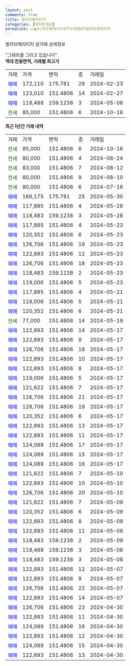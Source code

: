```yaml
---
layout: post
comments: true
title: 빌리브헤리티지
categories: [아파트정보]
permalink: /apt/대구광역시수성구수성동4가빌리브헤리티지
---
```


빌리브헤리티지 실거래 상세정보

<script type="text/javascript">
  google.charts.load('current', {'packages':['line', 'corechart']});
  google.charts.setOnLoadCallback(drawChart);

  function drawChart() {
    var data = new google.visualization.DataTable();
    data.addColumn('date', '거래일');
    data.addColumn('number', "매매");
    data.addColumn('number', "전세");
    data.addColumn('number', "전매");

    data.addRows([[new Date(Date.parse("2024-10-16")), null, 85000, null], [new Date(Date.parse("2024-08-24")), null, 80000, null], [new Date(Date.parse("2024-08-12")), null, 83000, null], [new Date(Date.parse("2024-08-10")), null, 80000, null], [new Date(Date.parse("2024-07-16")), null, 80000, null], [new Date(Date.parse("2024-05-30")), 166175, null, null], [new Date(Date.parse("2024-05-28")), 117885, null, null], [new Date(Date.parse("2024-05-28")), 118483, null, null], [new Date(Date.parse("2024-05-23")), 117885, null, null], [new Date(Date.parse("2024-05-23")), 120352, null, null], [new Date(Date.parse("2024-05-23")), 126706, null, null], [new Date(Date.parse("2024-05-23")), 122893, null, null], [new Date(Date.parse("2024-05-23")), 126706, null, null], [new Date(Date.parse("2024-05-23")), 118483, null, null], [new Date(Date.parse("2024-05-23")), 119006, null, null], [new Date(Date.parse("2024-05-21")), 117885, null, null], [new Date(Date.parse("2024-05-21")), 119006, null, null], [new Date(Date.parse("2024-05-21")), 120352, null, null], [new Date(Date.parse("2024-05-19")), null, 77000, null], [new Date(Date.parse("2024-05-17")), 122893, null, null], [new Date(Date.parse("2024-05-17")), 122893, null, null], [new Date(Date.parse("2024-05-17")), 126706, null, null], [new Date(Date.parse("2024-05-17")), 122893, null, null], [new Date(Date.parse("2024-05-17")), 122893, null, null], [new Date(Date.parse("2024-05-17")), 119006, null, null], [new Date(Date.parse("2024-05-17")), 121622, null, null], [new Date(Date.parse("2024-05-17")), 126706, null, null], [new Date(Date.parse("2024-05-17")), 126706, null, null], [new Date(Date.parse("2024-05-17")), 120352, null, null], [new Date(Date.parse("2024-05-17")), 122893, null, null], [new Date(Date.parse("2024-05-17")), 122893, null, null], [new Date(Date.parse("2024-05-17")), 124089, null, null], [new Date(Date.parse("2024-05-17")), 124089, null, null], [new Date(Date.parse("2024-05-17")), 124089, null, null], [new Date(Date.parse("2024-05-10")), 121622, null, null], [new Date(Date.parse("2024-05-10")), 122893, null, null], [new Date(Date.parse("2024-05-10")), 126706, null, null], [new Date(Date.parse("2024-05-09")), 121622, null, null], [new Date(Date.parse("2024-05-09")), 120352, null, null], [new Date(Date.parse("2024-05-09")), 122893, null, null], [new Date(Date.parse("2024-05-09")), 122893, null, null], [new Date(Date.parse("2024-05-09")), 118483, null, null], [new Date(Date.parse("2024-05-08")), 118488, null, null], [new Date(Date.parse("2024-05-08")), 118483, null, null], [new Date(Date.parse("2024-05-07")), 122893, null, null], [new Date(Date.parse("2024-05-07")), 122893, null, null], [new Date(Date.parse("2024-05-07")), 126706, null, null], [new Date(Date.parse("2024-05-07")), 122893, null, null], [new Date(Date.parse("2024-04-30")), 126706, null, null], [new Date(Date.parse("2024-04-30")), 122893, null, null], [new Date(Date.parse("2024-04-30")), 124089, null, null], [new Date(Date.parse("2024-04-30")), 122893, null, null], [new Date(Date.parse("2024-04-30")), 124089, null, null], [new Date(Date.parse("2024-04-30")), 122893, null, null]]);

    var options = {
      hAxis: {
        format: 'yyyy/MM/dd'
      },    
      lineWidth: 0,
      pointsVisible: true,    
      title: '최근 1년간 유형별 실거래가 분포',
      legend: { position: 'bottom' }
    };

    var formatter = new google.visualization.NumberFormat({pattern:'###,###'} );
    formatter.format(data, 1);
    formatter.format(data, 2);
    
    setTimeout(function() {
        var chart = new google.visualization.LineChart(document.getElementById('columnchart_material'));
        chart.draw(data, (options));
        document.getElementById('loading').style.display = 'none';
    }, 200);
  }
</script>


<div id="loading" style="z-index:20; display: block; margin-left: 0px">"그래프를 그리고 있습니다"</div>
<div id="columnchart_material" style="width: 95%; margin-left: 0px; display: block"></div>
<!-- contents start -->
<b>역대 전용면적, 거래별 최고가</b>
<table class="sortable">
    <tr>
      <td>거래</td>
      <td>가격</td>
      <td>면적</td>
      <td>층</td>
      <td>거래일</td>
    </tr>
        <tr>
          <td><a style="color: blue">매매</a></td>
          <td>172,110</td>
          <td>175.781</td>
          <td>29</td>
          <td>2024-02-23</td>
        </tr>            <tr>
          <td><a style="color: blue">매매</a></td>
          <td>123,010</td>
          <td>151.4806</td>
          <td>14</td>
          <td>2024-02-27</td>
        </tr>            <tr>
          <td><a style="color: blue">매매</a></td>
          <td>118,488</td>
          <td>159.1238</td>
          <td>3</td>
          <td>2024-05-08</td>
        </tr>        
        <tr>
              <td><a style="color: darkgreen">전세</a></td>
              <td>85,000</td>
              <td>151.4806</td>
              <td>6</td>
              <td>2024-10-16</td>
            </tr>        
    
</table>

<b>최근 1년간 거래 내역</b>

<table class="sortable">
    <tr>
      <td>거래</td>
      <td>가격</td>
      <td>면적</td>
      <td>층</td>
      <td>거래일</td>
    </tr>
    <tr>
      <td><a style="color: darkgreen">전세</a></td>
      <td>85,000</td>
      <td>151.4806</td>
      <td>6</td>
      <td>2024-10-16</td>
    </tr>          <tr>
      <td><a style="color: darkgreen">전세</a></td>
      <td>80,000</td>
      <td>151.4806</td>
      <td>4</td>
      <td>2024-08-24</td>
    </tr>          <tr>
      <td><a style="color: darkgreen">전세</a></td>
      <td>83,000</td>
      <td>151.4806</td>
      <td>7</td>
      <td>2024-08-12</td>
    </tr>          <tr>
      <td><a style="color: darkgreen">전세</a></td>
      <td>80,000</td>
      <td>151.4806</td>
      <td>9</td>
      <td>2024-08-10</td>
    </tr>          <tr>
      <td><a style="color: darkgreen">전세</a></td>
      <td>80,000</td>
      <td>151.4806</td>
      <td>6</td>
      <td>2024-07-16</td>
    </tr>          <tr>
      <td><a style="color: blue">매매</a></td>
      <td>166,175</td>
      <td>175.781</td>
      <td>25</td>
      <td>2024-05-30</td>
    </tr>          <tr>
      <td><a style="color: blue">매매</a></td>
      <td>117,885</td>
      <td>151.4806</td>
      <td>4</td>
      <td>2024-05-28</td>
    </tr>          <tr>
      <td><a style="color: blue">매매</a></td>
      <td>118,483</td>
      <td>159.1238</td>
      <td>3</td>
      <td>2024-05-28</td>
    </tr>          <tr>
      <td><a style="color: blue">매매</a></td>
      <td>117,885</td>
      <td>151.4806</td>
      <td>4</td>
      <td>2024-05-23</td>
    </tr>          <tr>
      <td><a style="color: blue">매매</a></td>
      <td>120,352</td>
      <td>151.4806</td>
      <td>6</td>
      <td>2024-05-23</td>
    </tr>          <tr>
      <td><a style="color: blue">매매</a></td>
      <td>126,706</td>
      <td>151.4806</td>
      <td>19</td>
      <td>2024-05-23</td>
    </tr>          <tr>
      <td><a style="color: blue">매매</a></td>
      <td>122,893</td>
      <td>151.4806</td>
      <td>12</td>
      <td>2024-05-23</td>
    </tr>          <tr>
      <td><a style="color: blue">매매</a></td>
      <td>126,706</td>
      <td>151.4806</td>
      <td>18</td>
      <td>2024-05-23</td>
    </tr>          <tr>
      <td><a style="color: blue">매매</a></td>
      <td>118,483</td>
      <td>159.1238</td>
      <td>2</td>
      <td>2024-05-23</td>
    </tr>          <tr>
      <td><a style="color: blue">매매</a></td>
      <td>119,006</td>
      <td>151.4806</td>
      <td>5</td>
      <td>2024-05-23</td>
    </tr>          <tr>
      <td><a style="color: blue">매매</a></td>
      <td>117,885</td>
      <td>151.4806</td>
      <td>4</td>
      <td>2024-05-21</td>
    </tr>          <tr>
      <td><a style="color: blue">매매</a></td>
      <td>119,006</td>
      <td>151.4806</td>
      <td>5</td>
      <td>2024-05-21</td>
    </tr>          <tr>
      <td><a style="color: blue">매매</a></td>
      <td>120,352</td>
      <td>151.4806</td>
      <td>6</td>
      <td>2024-05-21</td>
    </tr>          <tr>
      <td><a style="color: darkgreen">전세</a></td>
      <td>77,000</td>
      <td>151.4806</td>
      <td>14</td>
      <td>2024-05-19</td>
    </tr>          <tr>
      <td><a style="color: blue">매매</a></td>
      <td>122,893</td>
      <td>151.4806</td>
      <td>14</td>
      <td>2024-05-17</td>
    </tr>          <tr>
      <td><a style="color: blue">매매</a></td>
      <td>122,893</td>
      <td>151.4806</td>
      <td>9</td>
      <td>2024-05-17</td>
    </tr>          <tr>
      <td><a style="color: blue">매매</a></td>
      <td>126,706</td>
      <td>151.4806</td>
      <td>18</td>
      <td>2024-05-17</td>
    </tr>          <tr>
      <td><a style="color: blue">매매</a></td>
      <td>122,893</td>
      <td>151.4806</td>
      <td>10</td>
      <td>2024-05-17</td>
    </tr>          <tr>
      <td><a style="color: blue">매매</a></td>
      <td>122,893</td>
      <td>151.4806</td>
      <td>8</td>
      <td>2024-05-17</td>
    </tr>          <tr>
      <td><a style="color: blue">매매</a></td>
      <td>119,006</td>
      <td>151.4806</td>
      <td>5</td>
      <td>2024-05-17</td>
    </tr>          <tr>
      <td><a style="color: blue">매매</a></td>
      <td>121,622</td>
      <td>151.4806</td>
      <td>7</td>
      <td>2024-05-17</td>
    </tr>          <tr>
      <td><a style="color: blue">매매</a></td>
      <td>126,706</td>
      <td>151.4806</td>
      <td>21</td>
      <td>2024-05-17</td>
    </tr>          <tr>
      <td><a style="color: blue">매매</a></td>
      <td>126,706</td>
      <td>151.4806</td>
      <td>19</td>
      <td>2024-05-17</td>
    </tr>          <tr>
      <td><a style="color: blue">매매</a></td>
      <td>120,352</td>
      <td>151.4806</td>
      <td>6</td>
      <td>2024-05-17</td>
    </tr>          <tr>
      <td><a style="color: blue">매매</a></td>
      <td>122,893</td>
      <td>151.4806</td>
      <td>13</td>
      <td>2024-05-17</td>
    </tr>          <tr>
      <td><a style="color: blue">매매</a></td>
      <td>122,893</td>
      <td>151.4806</td>
      <td>11</td>
      <td>2024-05-17</td>
    </tr>          <tr>
      <td><a style="color: blue">매매</a></td>
      <td>124,089</td>
      <td>151.4806</td>
      <td>17</td>
      <td>2024-05-17</td>
    </tr>          <tr>
      <td><a style="color: blue">매매</a></td>
      <td>124,089</td>
      <td>151.4806</td>
      <td>15</td>
      <td>2024-05-17</td>
    </tr>          <tr>
      <td><a style="color: blue">매매</a></td>
      <td>124,089</td>
      <td>151.4806</td>
      <td>16</td>
      <td>2024-05-17</td>
    </tr>          <tr>
      <td><a style="color: blue">매매</a></td>
      <td>121,622</td>
      <td>151.4806</td>
      <td>7</td>
      <td>2024-05-10</td>
    </tr>          <tr>
      <td><a style="color: blue">매매</a></td>
      <td>122,893</td>
      <td>151.4806</td>
      <td>10</td>
      <td>2024-05-10</td>
    </tr>          <tr>
      <td><a style="color: blue">매매</a></td>
      <td>126,706</td>
      <td>151.4806</td>
      <td>20</td>
      <td>2024-05-10</td>
    </tr>          <tr>
      <td><a style="color: blue">매매</a></td>
      <td>121,622</td>
      <td>151.4806</td>
      <td>7</td>
      <td>2024-05-09</td>
    </tr>          <tr>
      <td><a style="color: blue">매매</a></td>
      <td>120,352</td>
      <td>151.4806</td>
      <td>6</td>
      <td>2024-05-09</td>
    </tr>          <tr>
      <td><a style="color: blue">매매</a></td>
      <td>122,893</td>
      <td>151.4806</td>
      <td>8</td>
      <td>2024-05-09</td>
    </tr>          <tr>
      <td><a style="color: blue">매매</a></td>
      <td>122,893</td>
      <td>151.4806</td>
      <td>11</td>
      <td>2024-05-09</td>
    </tr>          <tr>
      <td><a style="color: blue">매매</a></td>
      <td>118,483</td>
      <td>159.1238</td>
      <td>2</td>
      <td>2024-05-09</td>
    </tr>          <tr>
      <td><a style="color: blue">매매</a></td>
      <td>118,488</td>
      <td>159.1238</td>
      <td>3</td>
      <td>2024-05-08</td>
    </tr>          <tr>
      <td><a style="color: blue">매매</a></td>
      <td>118,483</td>
      <td>159.1238</td>
      <td>3</td>
      <td>2024-05-08</td>
    </tr>          <tr>
      <td><a style="color: blue">매매</a></td>
      <td>122,893</td>
      <td>151.4806</td>
      <td>12</td>
      <td>2024-05-07</td>
    </tr>          <tr>
      <td><a style="color: blue">매매</a></td>
      <td>122,893</td>
      <td>151.4806</td>
      <td>9</td>
      <td>2024-05-07</td>
    </tr>          <tr>
      <td><a style="color: blue">매매</a></td>
      <td>126,706</td>
      <td>151.4806</td>
      <td>22</td>
      <td>2024-05-07</td>
    </tr>          <tr>
      <td><a style="color: blue">매매</a></td>
      <td>122,893</td>
      <td>151.4806</td>
      <td>14</td>
      <td>2024-05-07</td>
    </tr>          <tr>
      <td><a style="color: blue">매매</a></td>
      <td>126,706</td>
      <td>151.4806</td>
      <td>23</td>
      <td>2024-04-30</td>
    </tr>          <tr>
      <td><a style="color: blue">매매</a></td>
      <td>122,893</td>
      <td>151.4806</td>
      <td>11</td>
      <td>2024-04-30</td>
    </tr>          <tr>
      <td><a style="color: blue">매매</a></td>
      <td>124,089</td>
      <td>151.4806</td>
      <td>16</td>
      <td>2024-04-30</td>
    </tr>          <tr>
      <td><a style="color: blue">매매</a></td>
      <td>122,893</td>
      <td>151.4806</td>
      <td>12</td>
      <td>2024-04-30</td>
    </tr>          <tr>
      <td><a style="color: blue">매매</a></td>
      <td>124,089</td>
      <td>151.4806</td>
      <td>15</td>
      <td>2024-04-30</td>
    </tr>          <tr>
      <td><a style="color: blue">매매</a></td>
      <td>122,893</td>
      <td>151.4806</td>
      <td>13</td>
      <td>2024-04-30</td>
    </tr>      </table>
<!-- contents end -->    

